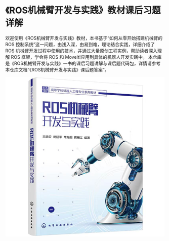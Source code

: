 # 《ROS机械臂开发与实践》教材课后习题详解

欢迎使用《ROS机械臂开发与实践》教材，本书基于“如何从零开始搭建机械臂的 ROS 控制系统”这一问题，由浅入深，由易到难，理论结合实践，详细介绍了 ROS 机械臂开发过程中使用的技术，并通过大量原创工程实例，帮助读者深入理解 ROS 框架，学会将 ROS 和 MoveIt!应用到具体的机器人开发实践中。
本仓库是《ROS机械臂开发与实践》一书的课后习题讲解与课后题代码包，详情请参考本仓库文档“《ROS机械臂开发与实践》课后题答案”。

![](book.jpg)